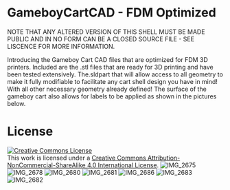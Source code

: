 # GameboyCartCAD - FDM Optimized
NOTE THAT ANY ALTERED VERSION OF THIS SHELL MUST BE MADE PUBLIC AND IN NO FORM CAN BE A CLOSED SOURCE FILE - SEE LISCENCE FOR MORE INFORMATION. 

Introducing the Gameboy Cart CAD files that are optimized for FDM 3D printers. Included are the .stl files that are ready for 3D printing and have been tested extensively.  The.sldpart that will allow access to all geometry to make it fully modifiable to facilitate any cart shell design you have in mind!  With all other necessary geometry already defined! The surface of the gameboy cart also allows for labels to be applied as shown in the pictures below.
# License
<a rel="license" href="http://creativecommons.org/licenses/by-nc-sa/4.0/"><img alt="Creative Commons License" style="border-width:0" src="https://i.creativecommons.org/l/by-nc-sa/4.0/88x31.png" /></a><br />This work is licensed under a <a rel="license" href="http://creativecommons.org/licenses/by-nc-sa/4.0/">Creative Commons Attribution-NonCommercial-ShareAlike 4.0 International License</a>.
![IMG_2675](https://github.com/PizzaHandhelds/GameboyCartCAD/assets/141514112/5d4ca04f-8d84-4f2c-8df8-508da48ccfe6)
![IMG_2678](https://github.com/PizzaHandhelds/GameboyCartCAD/assets/141514112/21499dd0-db47-48aa-83aa-57702ed675d5)
![IMG_2680](https://github.com/PizzaHandhelds/GameboyCartCAD/assets/141514112/7f4faa6e-061c-4ae6-93e1-484fddd7f7a1)
![IMG_2681](https://github.com/PizzaHandhelds/GameboyCartCAD/assets/141514112/9fc1b52b-3a49-462b-8764-64b70c3097ad)
![IMG_2686](https://github.com/PizzaHandhelds/GameboyCartCAD/assets/141514112/df65a98c-f88f-4f37-8d9d-00c67a08c4f4)
![IMG_2683](https://github.com/PizzaHandhelds/GameboyCartCAD/assets/141514112/aef3d6f7-f278-45d2-9a39-754c77141f35)
![IMG_2682](https://github.com/PizzaHandhelds/GameboyCartCAD/assets/141514112/8c4c0b4b-b730-4d08-a6a5-86d9dff7806e)




